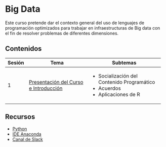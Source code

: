 # Big Data

Este curso pretende dar el contexto general del uso de lenguajes de programación optimizados para trabajar en infraestructuras de Big data con el fin de resolver problemas de diferentes dimensiones.

## Contenidos 

| Sesión | Tema          | Subtemas    |
|--------|---------------|-------------|
| 1      | [Presentación del Curso e Introducción](https://github.com/camiloyatet/Programacion_en_R/blob/master/Sesion1/Introduccion.pdf) | <ul><li> Socialización del Contenido Programático </li><li> Acuerdos </li> <li> Aplicaciones de R </li></ul> |

## Recursos
* [Python](https://www.python.org/downloads/)
* [IDE Anaconda ](https://www.anaconda.com/products/individual)
* [Canal de Slack](https://join.slack.com/t/usabigdata/shared_invite/zt-gatv30lf-JhRppe6XhPkNliig5aJrog)
